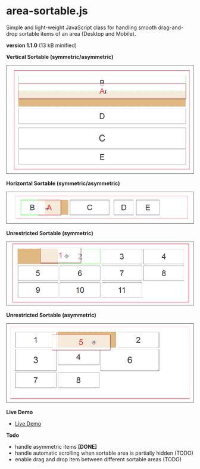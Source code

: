 # area-sortable.js

Simple and light-weight JavaScript class for handling smooth drag-and-drop sortable items of an area (Desktop and Mobile).


**version 1.1.0** (13 kB minified)


**Vertical Sortable (symmetric/asymmetric)**

[![Vertical sortable](/vertical.png)](https://foo123.github.io/examples/area-sortable/)


**Horizontal Sortable (symmetric/asymmetric)**

[![Horizontal sortable](/horizontal.png)](https://foo123.github.io/examples/area-sortable/)


**Unrestricted Sortable (symmetric)**

[![Unrestricted symmetric sortable](/unrestricted-sym.png)](https://foo123.github.io/examples/area-sortable/)


**Unrestricted Sortable (asymmetric)**

[![Unrestricted asymmetric sortable](/unrestricted-asym.png)](https://foo123.github.io/examples/area-sortable/)



**Live Demo**

* [Live Demo](https://foo123.github.io/examples/area-sortable/)


**Todo**

* handle asymmetric items **[DONE]**
* handle automatic scrolling when sortable area is partially hidden (TODO)
* enable drag and drop item between different sortable areas (TODO)
